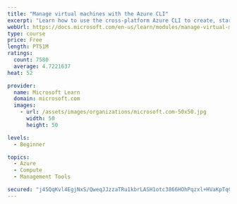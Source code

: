 ```yaml
---
title: "Manage virtual machines with the Azure CLI"
excerpt: "Learn how to use the cross-platform Azure CLI to create, start, stop, and perform other management tasks related to virtual machines in Azure."
webUrl: https://docs.microsoft.com/en-us/learn/modules/manage-virtual-machines-with-azure-cli/
type: course
price: Free
length: PT51M
ratings:
  count: 7580
  average: 4.7221637
heat: 52

provider:
  name: Microsoft Learn
  domain: microsoft.com
  images:
    - url: /assets/images/organizations/microsoft.com-50x50.jpg
      width: 50
      height: 50

levels:
  - Beginner

topics:
  - Azure
  - Compute
  - Management Tools

secured: "j45QqKvl4EgjNxS/QweqJJzzaTRu1kbrLASH1otc3866HOhPqzxl+HVaKpTqCNX12EqGVl7+Y3lhx8t7HAiDjRoqvwHFC3g6Vc5FjmDsmi9VgrIRo2KTRl08Ii1zPf0IdnGlcUq6Sr7AmcjG0xaLGMYWJfw0SgxURT4A5Khuz2Z+LvRLVcKFI8Pwz66mdKAocXhY+S8pR/tLscJ4RYaHgDgQvm8vhZmwkFiQ6Ilv5nSkJBntkoWINA4Nulswe+/BlbMq6S9Rr8X+WRIxDXC2HCbT6EmhigPtxoEX7RPxDnzFXA23zklxcAzO5sdoPfp15sXBmWRfnT1qT8cXRVRkrN+iawdOKaY9rjWcTNz352WT/Mvhb2qQvcR4JG0Bz5WMY1lQP79UBvFz6aKWxcLGq44HYZRDMm0EHnPjOKUh7Ag=;6d3Wv/Gj4Yw3DdS1ccnOog=="
---
```


